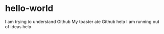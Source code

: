 # hello-world
I am trying to understand Github
My toaster ate Github help
I am running out of ideas help
